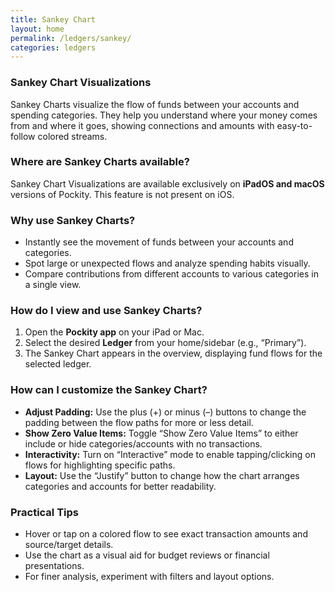 ```yaml
---
title: Sankey Chart
layout: home
permalink: /ledgers/sankey/
categories: ledgers
---
```


### Sankey Chart Visualizations

Sankey Charts visualize the flow of funds between your accounts and spending categories. They help you understand where your money comes from and where it goes, showing connections and amounts with easy-to-follow colored streams.

### Where are Sankey Charts available?

Sankey Chart Visualizations are available exclusively on **iPadOS and macOS** versions of Pockity. This feature is not present on iOS.

### Why use Sankey Charts?

- Instantly see the movement of funds between your accounts and categories.
- Spot large or unexpected flows and analyze spending habits visually.
- Compare contributions from different accounts to various categories in a single view.

### How do I view and use Sankey Charts?

1. Open the **Pockity app** on your iPad or Mac.
2. Select the desired **Ledger** from your home/sidebar (e.g., “Primary”).
4. The Sankey Chart appears in the overview, displaying fund flows for the selected ledger.

### How can I customize the Sankey Chart?

- **Adjust Padding:** Use the plus (+) or minus (–) buttons to change the padding between the flow paths for more or less detail.
- **Show Zero Value Items:** Toggle “Show Zero Value Items” to either include or hide categories/accounts with no transactions.
- **Interactivity:** Turn on “Interactive” mode to enable tapping/clicking on flows for highlighting specific paths.
- **Layout:** Use the “Justify” button to change how the chart arranges categories and accounts for better readability.

### Practical Tips

- Hover or tap on a colored flow to see exact transaction amounts and source/target details.
- Use the chart as a visual aid for budget reviews or financial presentations.
- For finer analysis, experiment with filters and layout options.